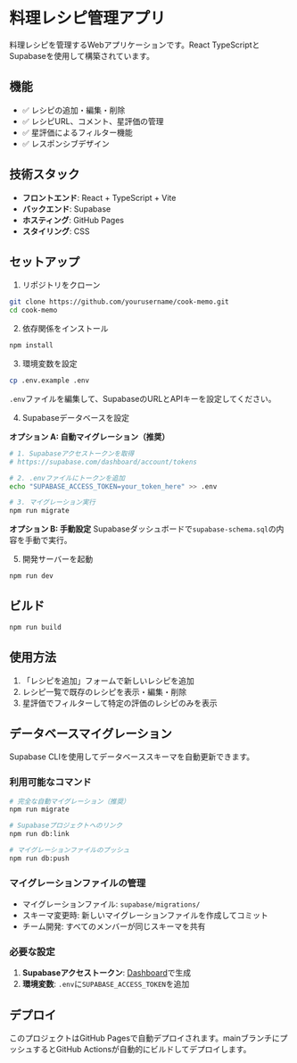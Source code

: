 # 料理レシピ管理アプリ

料理レシピを管理するWebアプリケーションです。React TypeScriptとSupabaseを使用して構築されています。

## 機能

- ✅ レシピの追加・編集・削除
- ✅ レシピURL、コメント、星評価の管理
- ✅ 星評価によるフィルター機能
- ✅ レスポンシブデザイン

## 技術スタック

- **フロントエンド**: React + TypeScript + Vite
- **バックエンド**: Supabase
- **ホスティング**: GitHub Pages
- **スタイリング**: CSS

## セットアップ

1. リポジトリをクローン
```bash
git clone https://github.com/yourusername/cook-memo.git
cd cook-memo
```

2. 依存関係をインストール
```bash
npm install
```

3. 環境変数を設定
```bash
cp .env.example .env
```

`.env`ファイルを編集して、SupabaseのURLとAPIキーを設定してください。

4. Supabaseデータベースを設定

**オプション A: 自動マイグレーション（推奨）**
```bash
# 1. Supabaseアクセストークンを取得
# https://supabase.com/dashboard/account/tokens

# 2. .envファイルにトークンを追加
echo "SUPABASE_ACCESS_TOKEN=your_token_here" >> .env

# 3. マイグレーション実行
npm run migrate
```

**オプション B: 手動設定**
Supabaseダッシュボードで`supabase-schema.sql`の内容を手動で実行。

5. 開発サーバーを起動
```bash
npm run dev
```

## ビルド

```bash
npm run build
```

## 使用方法

1. 「レシピを追加」フォームで新しいレシピを追加
2. レシピ一覧で既存のレシピを表示・編集・削除
3. 星評価でフィルターして特定の評価のレシピのみを表示

## データベースマイグレーション

Supabase CLIを使用してデータベーススキーマを自動更新できます。

### 利用可能なコマンド

```bash
# 完全な自動マイグレーション（推奨）
npm run migrate

# Supabaseプロジェクトへのリンク
npm run db:link

# マイグレーションファイルのプッシュ
npm run db:push
```

### マイグレーションファイルの管理

- マイグレーションファイル: `supabase/migrations/`
- スキーマ変更時: 新しいマイグレーションファイルを作成してコミット
- チーム開発: すべてのメンバーが同じスキーマを共有

### 必要な設定

1. **Supabaseアクセストークン**: [Dashboard](https://supabase.com/dashboard/account/tokens)で生成
2. **環境変数**: `.env`に`SUPABASE_ACCESS_TOKEN`を追加

## デプロイ

このプロジェクトはGitHub Pagesで自動デプロイされます。mainブランチにプッシュするとGitHub Actionsが自動的にビルドしてデプロイします。